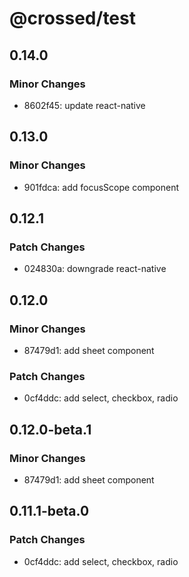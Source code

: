 # @crossed/test

## 0.14.0

### Minor Changes

- 8602f45: update react-native

## 0.13.0

### Minor Changes

- 901fdca: add focusScope component

## 0.12.1

### Patch Changes

- 024830a: downgrade react-native

## 0.12.0

### Minor Changes

- 87479d1: add sheet component

### Patch Changes

- 0cf4ddc: add select, checkbox, radio

## 0.12.0-beta.1

### Minor Changes

- 87479d1: add sheet component

## 0.11.1-beta.0

### Patch Changes

- 0cf4ddc: add select, checkbox, radio
